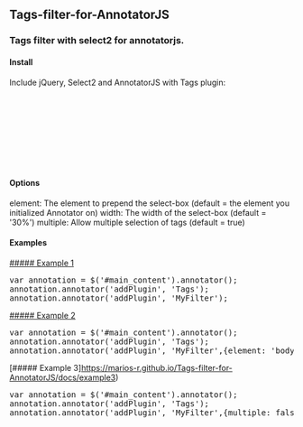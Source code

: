 ## Tags-filter-for-AnnotatorJS
### Tags filter with select2 for annotatorjs.

#### Install

Include jQuery, Select2 and AnnotatorJS with Tags plugin:
<pre>
<script src="https://ajax.googleapis.com/ajax/libs/jquery/3.2.1/jquery.min.js" ></script> 
<link href="https://cdnjs.cloudflare.com/ajax/libs/select2/4.0.3/css/select2.min.css" rel="stylesheet" />
<script src="https://cdnjs.cloudflare.com/ajax/libs/select2/4.0.3/js/select2.min.js"></script>
<script src="https://rawgit.com/Marios-R/Tags-filter-for-AnnotatorJS/master/annotator.1.2.10/annotator.min.js"></script>
<link href="https://rawgit.com/Marios-R/Tags-filter-for-AnnotatorJS/master/annotator.1.2.10/annotator.min.css" rel="stylesheet" />
<script src="https://rawgit.com/Marios-R/Tags-filter-for-AnnotatorJS/master/annotator.1.2.10/annotator.tags.min.js"></script>
<script src="https://rawgit.com/Marios-R/Tags-filter-for-AnnotatorJS/master/src/myFilter.js"></script>
</pre>

#### Options

element: The element to prepend the select-box (default = the element you initialized Annotator on)
width: The width of the select-box (default = '30%')
multiple: Allow multiple selection of tags (default = true)

#### Examples

[##### Example 1](https://marios-r.github.io/Tags-filter-for-AnnotatorJS/docs/example1)
<pre>
var annotation = $('#main_content').annotator();
annotation.annotator('addPlugin', 'Tags');
annotation.annotator('addPlugin', 'MyFilter');
</pre>

[##### Example 2](https://marios-r.github.io/Tags-filter-for-AnnotatorJS/docs/example2)
<pre>
var annotation = $('#main_content').annotator();
annotation.annotator('addPlugin', 'Tags');
annotation.annotator('addPlugin', 'MyFilter',{element: 'body', width: "500px"; multiple: true});
</pre>

[##### Example 3]https://marios-r.github.io/Tags-filter-for-AnnotatorJS/docs/example3)
<pre>
var annotation = $('#main_content').annotator();
annotation.annotator('addPlugin', 'Tags');
annotation.annotator('addPlugin', 'MyFilter',{multiple: false});
</pre>

